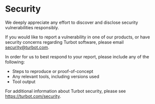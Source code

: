 # Security

We deeply appreciate any effort to discover and disclose security vulnerabilities responsibly.

If you would like to report a vulnerability in one of our products, or have security concerns regarding Turbot software, please email security@turbot.com.

In order for us to best respond to your report, please include any of the following:
* Steps to reproduce or proof-of-concept
* Any relevant tools, including versions used
* Tool output

For additional information about Turbot security, please see https://turbot.com/security.
